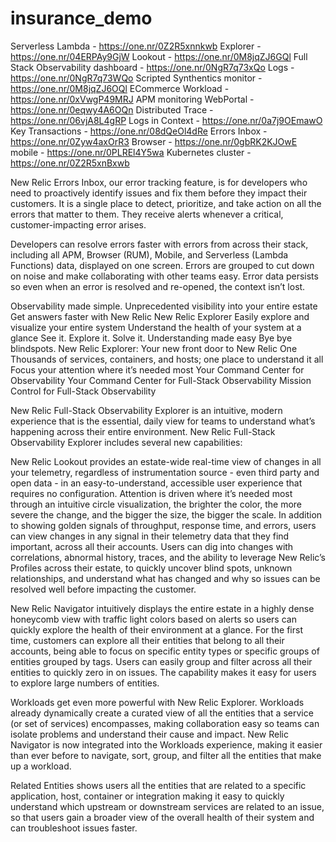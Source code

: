 # insurance_demo
Serverless Lambda - https://one.nr/0Z2R5xnnkwb
Explorer - https://one.nr/04ERPAy9GjW
Lookout - https://one.nr/0M8jqZJ6GQl
Full Stack Observability dashboard - https://one.nr/0NgR7q73xQo
Logs - https://one.nr/0NgR7q73WQo
Scripted Synthentics monitor - https://one.nr/0M8jqZJ6OQl
ECommerce Workload - https://one.nr/0xVwgP49MRJ
APM monitoring WebPortal - https://one.nr/0eqwy4A6OQn
Distributed Trace - https://one.nr/06vjA8L4gRP
Logs in Context - https://one.nr/0a7j9OEmawO
Key Transactions - https://one.nr/08dQeOl4dRe
Errors Inbox - https://one.nr/0Zyw4axOrR3
Browser - https://one.nr/0gbRK2KJOwE
mobile - https://one.nr/0PLREl4Y5wa
Kubernetes cluster - https://one.nr/0Z2R5xnBxwb


New Relic Errors Inbox, our error tracking feature, is for developers who need to proactively identify issues and fix them before they impact their customers. It is a single place to detect, prioritize, and take action on all the errors that matter to them. They receive alerts whenever a critical, customer-impacting error arises.

Developers can resolve errors faster with errors from across their stack, including all APM, Browser (RUM), Mobile, and Serverless (Lambda Functions) data, displayed on one screen. Errors are grouped to cut down on noise and make collaborating with other teams easy. Error data persists so even when an error is resolved and re-opened, the context isn’t lost.

Observability made simple.
Unprecedented visibility into your entire estate
Get answers faster with New Relic New Relic Explorer
Easily explore and visualize your entire system
Understand the health of your system at a glance
See it. Explore it. Solve it.
Understanding made easy
Bye bye blindspots.
New Relic Explorer: Your new front door to New Relic One
Thousands of services, containers, and hosts; one place to understand it all
Focus your attention where it’s needed most
Your Command Center for Observability
Your Command Center for Full-Stack Observability
Mission Control for Full-Stack Observability

New Relic Full-Stack Observability Explorer is an intuitive, modern experience that is the essential, daily view for teams to understand what’s happening across their entire environment. New Relic Full-Stack Observability Explorer includes several new capabilities:

New Relic Lookout provides an estate-wide real-time view of changes in all your telemetry, regardless of instrumentation source - even third party and open data - in an easy-to-understand, accessible user experience that requires no configuration. Attention is driven where it’s needed most through an intuitive circle visualization, the brighter the color, the more severe the change, and the bigger the size, the bigger the scale. In addition to showing golden signals of throughput, response time, and errors, users can view changes in any signal in their telemetry data that they find important, across all their accounts. Users can dig into changes with correlations, abnormal history, traces, and the ability to leverage New Relic’s Profiles across their estate, to quickly uncover blind spots, unknown relationships, and understand what has changed and why so issues can be resolved well before impacting the customer.  

New Relic Navigator intuitively displays the entire estate in a highly dense honeycomb view with traffic light colors based on alerts so users can quickly explore the health of their environment at a glance. For the first time, customers can explore all their entities that belong to all their accounts, being able to focus on specific entity types or specific groups of entities grouped by tags. Users can easily group and filter across all their entities to quickly zero in on issues. The capability makes it easy for users to explore large numbers of entities. 

Workloads get even more powerful with New Relic Explorer. Workloads already dynamically create a curated view of all the entities that a service (or set of services) encompasses, making collaboration easy so teams can isolate problems and understand their cause and impact. New Relic Navigator is now integrated into the Workloads experience, making it easier than ever before to navigate, sort, group, and filter all the entities that make up a workload.  

Related Entities shows users all the entities that are related to a specific application, host, container or integration making it easy to quickly understand which upstream or downstream services are related to an issue, so that users gain a broader view of the overall health of their system and can troubleshoot issues faster.      

